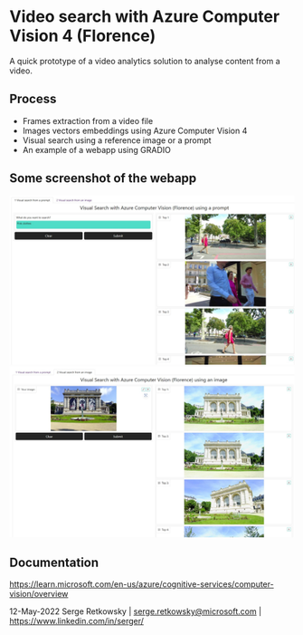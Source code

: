 # Video search with Azure Computer Vision 4 (Florence)

A quick prototype of a video analytics solution to analyse content from a video.

## Process
- Frames extraction from a video file
- Images vectors embeddings using Azure Computer Vision 4
- Visual search using a reference image or a prompt
- An example of a webapp using GRADIO

## Some screenshot of the webapp
<img src="example1.jpg">

<img src="example2.jpg">

## Documentation
https://learn.microsoft.com/en-us/azure/cognitive-services/computer-vision/overview

12-May-2022 Serge Retkowsky | serge.retkowsky@microsoft.com | https://www.linkedin.com/in/serger/

